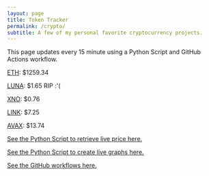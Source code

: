 ```yaml
---
layout: page
title: Token Tracker
permalink: /crypto/
subtitle: A few of my personal favorite cryptocurrency projects.
---
```


 This page updates every 15 minute using a Python Script and GitHub Actions workflow.


<!--BEGINCRYPTOINPUT-->
[ETH](https://smfxfc.github.io/crypto/eth.html): $1259.34

[LUNA](https://smfxfc.github.io/crypto/luna.html): $1.65 RIP :'(

[XNO](https://smfxfc.github.io/crypto/xno.html): $0.76

[LINK](https://smfxfc.github.io/crypto/link.html): $7.25

[AVAX](https://smfxfc.github.io/crypto/avax.html): $13.74

<!--ENDCRYPTOINPUT-->
 
 
[See the Python Script to retrieve live price here.](https://github.com/smfxfc/smfxfc.github.io/blob/master/src/get_cryptos.py)

[See the Python Script to create live graphs here.](https://github.com/smfxfc/smfxfc.github.io/blob/master/src/graph_crypto.py)

[See the GitHub workflows here.](https://github.com/smfxfc/smfxfc.github.io/blob/master/.github/workflows/)
